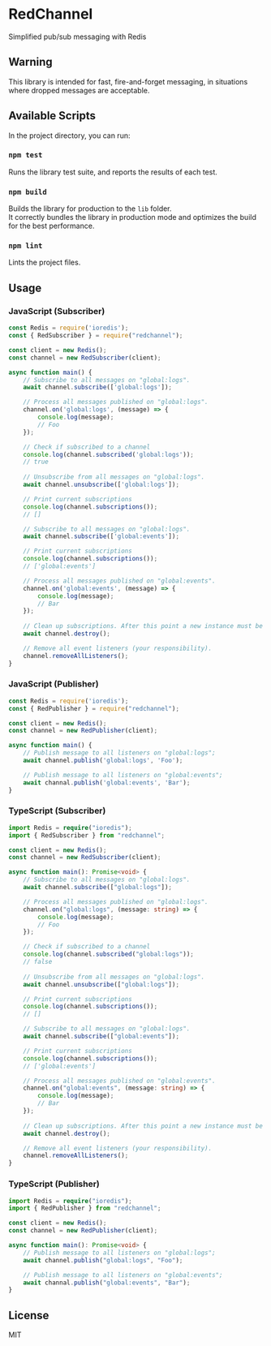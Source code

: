 # RedChannel
Simplified pub/sub messaging with Redis

## Warning
This library is intended for fast, fire-and-forget messaging, in situations where dropped messages are acceptable.

## Available Scripts

In the project directory, you can run:

### `npm test`

Runs the library test suite, and reports the results of each test.

### `npm build`

Builds the library for production to the `lib` folder.<br />
It correctly bundles the library in production mode and optimizes the build for the best performance.

### `npm lint`

Lints the project files.

## Usage

### JavaScript (Subscriber)

```javascript
const Redis = require('ioredis');
const { RedSubscriber } = require("redchannel");

const client = new Redis();
const channel = new RedSubscriber(client);

async function main() {
    // Subscribe to all messages on "global:logs".
    await channel.subscribe(['global:logs']);

    // Process all messages published on "global:logs".
    channel.on('global:logs', (message) => {
        console.log(message);
        // Foo
    });

    // Check if subscribed to a channel
    console.log(channel.subscribed('global:logs'));
    // true
    
    // Unsubscribe from all messages on "global:logs".
    await channel.unsubscribe(['global:logs']);

    // Print current subscriptions
    console.log(channel.subscriptions());
    // []

    // Subscribe to all messages on "global:logs".
    await channel.subscribe(['global:events']);

    // Print current subscriptions
    console.log(channel.subscriptions());
    // ['global:events']

    // Process all messages published on "global:events".
    channel.on('global:events', (message) => {
        console.log(message);
        // Bar
    });
    
    // Clean up subscriptions. After this point a new instance must be created
    await channel.destroy();

    // Remove all event listeners (your responsibility).
    channel.removeAllListeners();
}
```

### JavaScript (Publisher)

```javascript
const Redis = require('ioredis');
const { RedPublisher } = require("redchannel");

const client = new Redis();
const channel = new RedPublisher(client);

async function main() {
    // Publish message to all listeners on "global:logs";
    await channel.publish('global:logs', 'Foo');

    // Publish message to all listeners on "global:events";
    await channal.publish('global:events', 'Bar');
}
```

### TypeScript (Subscriber)

```typescript
import Redis = require("ioredis");
import { RedSubscriber } from "redchannel";

const client = new Redis();
const channel = new RedSubscriber(client);

async function main(): Promise<void> {
    // Subscribe to all messages on "global:logs".
    await channel.subscribe(["global:logs"]);

    // Process all messages published on "global:logs".
    channel.on("global:logs", (message: string) => {
        console.log(message);
        // Foo
    });

    // Check if subscribed to a channel
    console.log(channel.subscribed("global:logs"));
    // false
    
    // Unsubscribe from all messages on "global:logs".
    await channel.unsubscribe(["global:logs"]);

    // Print current subscriptions
    console.log(channel.subscriptions());
    // []

    // Subscribe to all messages on "global:logs".
    await channel.subscribe(["global:events"]);

    // Print current subscriptions
    console.log(channel.subscriptions());
    // ['global:events']

    // Process all messages published on "global:events".
    channel.on("global:events", (message: string) => {
        console.log(message);
        // Bar
    });
    
    // Clean up subscriptions. After this point a new instance must be created
    await channel.destroy();

    // Remove all event listeners (your responsibility).
    channel.removeAllListeners();
}
```


### TypeScript (Publisher)

```typescript
import Redis = require("ioredis");
import { RedPublisher } from "redchannel";

const client = new Redis();
const channel = new RedPublisher(client);

async function main(): Promise<void> {
    // Publish message to all listeners on "global:logs";
    await channel.publish("global:logs", "Foo");

    // Publish message to all listeners on "global:events";
    await channal.publish("global:events", "Bar");
}
```

## License
MIT